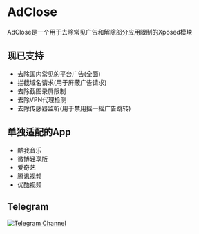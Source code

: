 # AdClose
AdClose是一个用于去除常见广告和解除部分应用限制的Xposed模块

## 现已支持
- 去除国内常见的平台广告(全面)
- 拦截域名请求(用于屏蔽广告请求)
- 去除截图录屏限制
- 去除VPN代理检测
- 去除传感器监听(用于禁用摇一摇广告跳转)

## 单独适配的App
- 酷我音乐
- 微博轻享版
- 爱奇艺
- 腾讯视频
- 优酷视频

## Telegram
<a href="https://t.me/HookVip555"><img alt="Telegram Channel" src="https://img.shields.io/badge/Telegram-@AdClose-blue.svg?logo=telegram"></a>  
